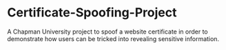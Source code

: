 # Certificate-Spoofing-Project
A Chapman University project to spoof a website certificate in order to demonstrate how users can be tricked into revealing sensitive information.
